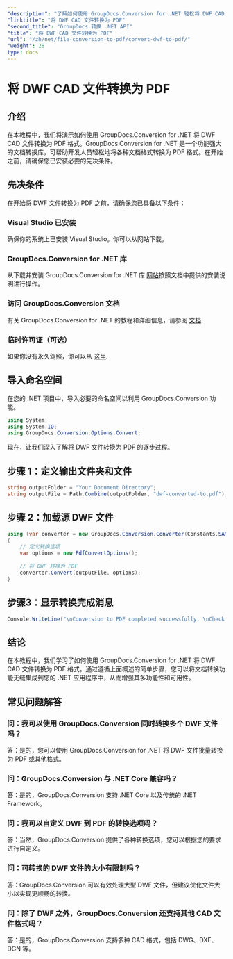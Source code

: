 ```yaml
---
"description": "了解如何使用 GroupDocs.Conversion for .NET 轻松将 DWF CAD 文件转换为 PDF。请按照我们的分步指南将其集成到您的 .NET 应用程序中。"
"linktitle": "将 DWF CAD 文件转换为 PDF"
"second_title": "GroupDocs.转换 .NET API"
"title": "将 DWF CAD 文件转换为 PDF"
"url": "/zh/net/file-conversion-to-pdf/convert-dwf-to-pdf/"
"weight": 28
type: docs
---
```

# 将 DWF CAD 文件转换为 PDF

## 介绍
在本教程中，我们将演示如何使用 GroupDocs.Conversion for .NET 将 DWF CAD 文件转换为 PDF 格式。GroupDocs.Conversion for .NET 是一个功能强大的文档转换库，可帮助开发人员轻松地将各种文档格式转换为 PDF 格式。在开始之前，请确保您已安装必要的先决条件。
## 先决条件
在开始将 DWF 文件转换为 PDF 之前，请确保您已具备以下条件：
### Visual Studio 已安装
确保你的系统上已安装 Visual Studio。你可以从网站下载。
### GroupDocs.Conversion for .NET 库
从下载并安装 GroupDocs.Conversion for .NET 库 [网站](https://releases.groupdocs.com/conversion/net/)按照文档中提供的安装说明进行操作。
### 访问 GroupDocs.Conversion 文档
有关 GroupDocs.Conversion for .NET 的教程和详细信息，请参阅 [文档](https://tutorials。groupdocs.com/conversion/net/).
### 临时许可证（可选）
如果你没有永久驾照，你可以从 [这里](https://purchase。groupdocs.com/temporary-license/).

## 导入命名空间
在您的 .NET 项目中，导入必要的命名空间以利用 GroupDocs.Conversion 功能。

```csharp
using System;
using System.IO;
using GroupDocs.Conversion.Options.Convert;
```

现在，让我们深入了解将 DWF 文件转换为 PDF 的逐步过程。
## 步骤 1：定义输出文件夹和文件
```csharp
string outputFolder = "Your Document Directory";
string outputFile = Path.Combine(outputFolder, "dwf-converted-to.pdf");
```
## 步骤 2：加载源 DWF 文件
```csharp
using (var converter = new GroupDocs.Conversion.Converter(Constants.SAMPLE_DWF))
{
    // 定义转换选项
    var options = new PdfConvertOptions();
    
    // 将 DWF 转换为 PDF
    converter.Convert(outputFile, options);
}
```
## 步骤3：显示转换完成消息
```csharp
Console.WriteLine("\nConversion to PDF completed successfully. \nCheck output in {0}", outputFolder);
```

## 结论
在本教程中，我们学习了如何使用 GroupDocs.Conversion for .NET 将 DWF CAD 文件转换为 PDF 格式。通过遵循上面概述的简单步骤，您可以将文档转换功能无缝集成到您的 .NET 应用程序中，从而增强其多功能性和可用性。
## 常见问题解答
### 问：我可以使用 GroupDocs.Conversion 同时转换多个 DWF 文件吗？
答：是的，您可以使用 GroupDocs.Conversion for .NET 将 DWF 文件批量转换为 PDF 或其他格式。
### 问：GroupDocs.Conversion 与 .NET Core 兼容吗？
答：是的，GroupDocs.Conversion 支持 .NET Core 以及传统的 .NET Framework。
### 问：我可以自定义 DWF 到 PDF 的转换选项吗？
答：当然，GroupDocs.Conversion 提供了各种转换选项，您可以根据您的要求进行自定义。
### 问：可转换的 DWF 文件的大小有限制吗？
答：GroupDocs.Conversion 可以有效处理大型 DWF 文件，但建议优化文件大小以实现更顺畅的转换。
### 问：除了 DWF 之外，GroupDocs.Conversion 还支持其他 CAD 文件格式吗？
答：是的，GroupDocs.Conversion 支持多种 CAD 格式，包括 DWG、DXF、DGN 等。
